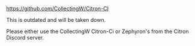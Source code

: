 https://github.com/CollectingW/Citron-CI

This is outdated and will be taken down.

Please either use the CollectingW Citron-Ci or Zephyron's from the Citron Discord server.

